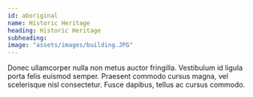 ```yaml
---
id: aboriginal
name: Historic Heritage
heading: Historic Heritage
subheading: 
image: "assets/images/building.JPG"
---
```


Donec ullamcorper nulla non metus auctor fringilla. Vestibulum id ligula porta felis euismod semper. Praesent commodo cursus magna, vel scelerisque nisl consectetur. Fusce dapibus, tellus ac cursus commodo.
